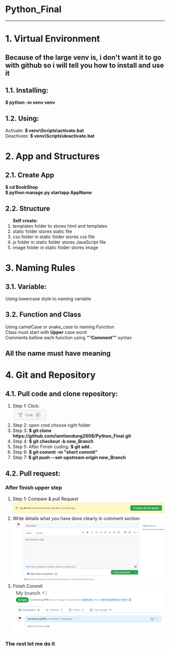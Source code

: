 # Python_Final
<hr>
<h1>1. Virtual Environment </h1>
<h2>Because of the large venv is, i don't want it to go with github so i will tell you how to install and use it </h2>
<h2>1.1. Installing: </h2>
    <div><strong>$ python -m venv venv</strong></div>
<h2>1.2. Using: </h2>
    <div>Activate: <strong>$ venv\Scripts\activate.bat</strong></div>
    <div>Deactivate: <strong>$ venv\Scripts\deactivate.bat</strong></div>
<h1>2. App and Structures</h1>
<h2>2.1. Create App</h2>
    <div><strong>$ cd BookShop</strong></div>
    <div><strong>$ python manage.py startapp AppName</strong></div>
<h2>2.2. Structure</h2>
<div>
    <ol>
    <strong>Self create: </strong>
        <li>templates folder to stores html and templates</li>
        <li>static folder stores static file</li>
        <li>css folder in static folder stores css file</li>
        <li>js folder in static folder stores JavaScript file</li>
        <li>image folder in static folder stores image</li>
    </ol>
</div>
<h1>3. Naming Rules</h1>
<h2>3.1. Variable:
</h2>
<div>Using lowercase style to naming variable</div>
<h2>3.2. Function and Class</h2>
<div>Using camelCase or snake_case to naming Function</div>
<div>Class must start with <strong>Upper</strong> case word</div>
<div>Comments bellow each function using <strong>'''Comment'''</strong> syntax</div>
<h2>All the name must have meaning</h2>
<h1>4. Git and Repository</h1>
<h2>4.1. Pull code and clone repository:</h2>
<ol>
    <li>Step 1: Click: </li>
    <img src="image/fork.png" alt="">
    <li>Step 2: open cmd choose right folder</li>
    <li>Step 3: <strong>$ git clone https://github.com/iamtiendung2608/Python_Final.git</strong></li>
    <li>Step 4: <strong>$ git checkout -b new_Branch</strong></li>
    <li>Step 5: After Finish coding:  <strong>$ git add .</strong> </li>
    <li>Step 6: <strong>$ git commit -m "short commit"</strong></li>
    <li>Step 7: <strong>$ git push --set-upstream origin new_Branch</strong></li>
</ol>
<h2>4.2. Pull request: </h2>
<h3>After finish upper step</h3>
<ol>
    <li>Step 1: Compare & pull Request</li>
    <img src="image/pullRequest.png" alt="">
    <li>Write details what you have done clearly in comment section</li>
    <img src="image/Brancd.png" alt="">
    <li>Finish Commit</li>
    <img src="image/Finish.png" alt="">
</ol>
<h3>The rest let me do it</h3>